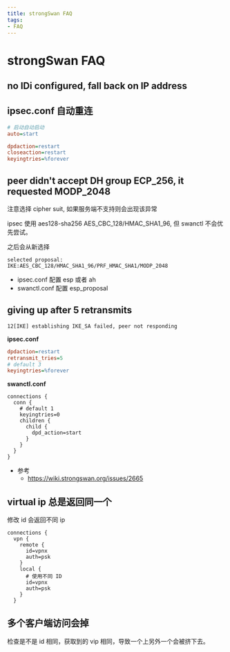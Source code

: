 ```yaml
---
title: strongSwan FAQ
tags:
- FAQ
---
```


# strongSwan FAQ

## no IDi configured, fall back on IP address

## ipsec.conf 自动重连

```ini
# 启动自动启动
auto=start

dpdaction=restart
closeaction=restart
keyingtries=%forever
```

## peer didn't accept DH group ECP_256, it requested MODP_2048

注意选择 cipher suit, 如果服务端不支持则会出现该异常

ipsec 使用 aes128-sha256 AES_CBC_128/HMAC_SHA1_96, 但 swanctl 不会优先尝试。

之后会从新选择

```
selected proposal: IKE:AES_CBC_128/HMAC_SHA1_96/PRF_HMAC_SHA1/MODP_2048
```

- ipsec.conf 配置 esp 或者 ah
- swanctl.conf 配置 esp_proposal

## giving up after 5 retransmits

```
12[IKE] establishing IKE_SA failed, peer not responding
```

**ipsec.conf**

```ini
dpdaction=restart
retransmit_tries=5
# default 3
keyingtries=%forever
```

**swanctl.conf**

```
connections {
  conn {
    # default 1
    keyingtries=0
    children {
      child {
        dpd_action=start
      }
    }
  }
}
```

- 参考
  - https://wiki.strongswan.org/issues/2665

## virtual ip 总是返回同一个

修改 id 会返回不同 ip

```
connections {
  vpn {
    remote {
      id=vpnx
      auth=psk
    }
    local {
      # 使用不同 ID
      id=vpnx
      auth=psk
    }
  }
```

## 多个客户端访问会掉

检查是不是 id 相同，获取到的 vip 相同，导致一个上另外一个会被挤下去。
